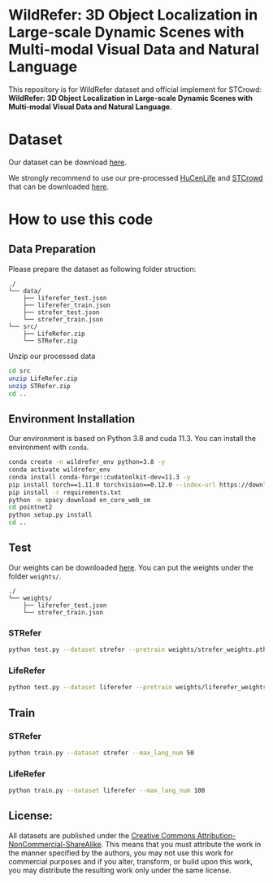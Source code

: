 # WildRefer: 3D Object Localization in Large-scale Dynamic Scenes with Multi-modal Visual Data and Natural Language
This repository is for WildRefer dataset and official implement for STCrowd: **WildRefer: 3D Object Localization in Large-scale Dynamic Scenes with Multi-modal Visual Data and Natural Language**.

# Dataset
Our dataset can be download [here](https://drive.google.com/drive/folders/1UTyHTC3ixU9ATKxdJxK-ob6SGqUpA_r1?usp=drive_link
).

We strongly recommend to use our pre-processed [HuCenLife](https://github.com/4DVLab/HuCenLife) and [STCrowd](https://github.com/4DVLab/STCrowd) that can be downloaded [here](https://drive.google.com/drive/folders/1g5OgIT3svL6TPXcusPPsigsnP_Yi1JT7?usp=drive_link).

# How to use this code
## Data Preparation
Please prepare the dataset as following folder struction:
```
./
└── data/
    ├── liferefer_test.json
    ├── liferefer_train.json
    ├── strefer_test.json        
    └── strefer_train.json    
└── src/      
    ├── LifeRefer.zip
    └── STRefer.zip
```
Unzip our processed data
```bash
cd src
unzip LifeRefer.zip
unzip STRefer.zip
cd ..
```

## Environment Installation
Our environment is based on Python 3.8 and cuda 11.3.
You can install the environment with `conda`.
```bash
conda create -n wildrefer_env python=3.8 -y
conda activate wildrefer_env
conda install conda-forge::cudatoolkit-dev=11.3 -y
pip install torch==1.11.0 torchvision==0.12.0 --index-url https://download.pytorch.org/whl/cu113
pip install -r requirements.txt
python -m spacy download en_core_web_sm
cd pointnet2
python setup.py install
cd ..
```

## Test
Our weights can be downloaded [here](https://drive.google.com/drive/folders/1SF0Uh-ZhsYFIe48iPDtNX_HDWGraAWwJ?usp=drive_link).
You can put the weights under the folder `weights/`.
```
./
└── weights/
    ├── liferefer_test.json       
    └── strefer_train.json    
```
### STRefer
```bash
python test.py --dataset strefer --pretrain weights/strefer_weights.pth --max_lang_num 50 --frame_num 2 --batch_size 36 
```

### LifeRefer
```bash
python test.py --dataset liferefer --pretrain weights/liferefer_weights.pth --frame_num 2 --batch_size 32
```

## Train
### STRefer
```bash
python train.py --dataset strefer --max_lang_num 50
```

### LifeRefer
```bash
python train.py --dataset liferefer --max_lang_num 100
```

##  License:
All datasets are published under the [Creative Commons Attribution-NonCommercial-ShareAlike](https://creativecommons.org/licenses/by-nc-sa/4.0/).
This means that you must attribute the work in the manner specified by the authors, you may not use this work for commercial purposes and if you alter, transform, or build upon this work, you may distribute the resulting work only under the same license. 